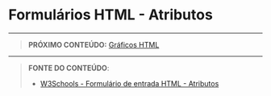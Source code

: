 # Formulários HTML -  Atributos 




***

> **PRÓXIMO CONTEÚDO:** [Gráficos HTML](/conteudo/11-graficos)

***


> **FONTE DO CONTEÚDO**:
>
> - [W3Schools - Formulário de entrada HTML - Atributos](https://www.w3schools.com/html/html_form_attributes_form.asp)